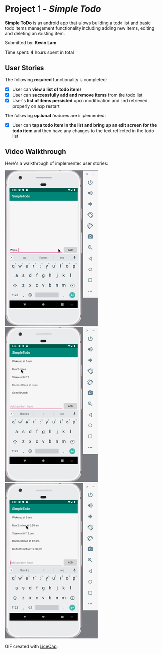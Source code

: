 # Project 1 - *Simple Todo*

**Simple ToDo** is an android app that allows building a todo list and basic todo items management functionality including adding new items, editing and deleting an existing item.

Submitted by: **Kevin Lam**

Time spent: **4** hours spent in total

## User Stories

The following **required** functionality is completed:

* [x] User can **view a list of todo items**
* [x] User can **successfully add and remove items** from the todo list
* [x] User's **list of items persisted** upon modification and and retrieved properly on app restart

The following **optional** features are implemented:

* [x] User can **tap a todo item in the list and bring up an edit screen for the todo item** and then have any changes to the text reflected in the todo list


## Video Walkthrough

Here's a walkthrough of implemented user stories:
<p float="center">
  <img src='Walkthrough_Add.gif' title='Video Walkthrough Adding Items' width='300' alt='Video Walkthrough Adding Items'/>
  <img src='Walkthrough_Edit.gif' title='Video Walkthrough Editing Items' width='300' alt='Video Walkthrough Editing Items'/>
  <img src='Walkthrough_Remove.gif' title='Video Walkthrough Removing Items' width='300' alt='Video Walkthrough Removing Items'/>
</p>                                                                             

GIF created with [LiceCap](http://www.cockos.com/licecap/).

